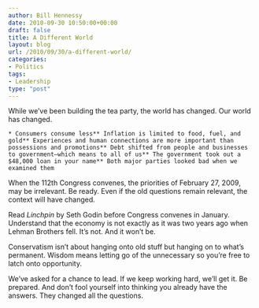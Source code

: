 ```yaml
---
author: Bill Hennessy
date: 2010-09-30 10:50:00+00:00
draft: false
title: A Different World
layout: blog
url: /2010/09/30/a-different-world/
categories:
- Politics
tags:
- Leadership
type: "post"
---
```


While we’ve been building the tea party, the world has changed. Our world has changed. 

 

    * Consumers consume less** Inflation is limited to food, fuel, and gold** Experiences and human connections are more important than possessions and promotions** Debt shifted from people and businesses to government—which means to all of us** The government took out a $48,000 loan in your name** Both major parties looked bad when we examined them  

When the 112th Congress convenes, the priorities of February 27, 2009, may be irrelevant. Be ready. Even if the old questions remain relevant, the context will have changed.

 

Read _Linchpin_ by Seth Godin before Congress convenes in January. Understand that the economy is not exactly as it was two years ago when Lehman Brothers fell. It’s not. And it won’t be.

 

Conservatism isn’t about hanging onto old stuff but hanging on to what’s permanent. Wisdom means letting go of the unnecessary so you’re free to latch onto opportunity.

 

We’ve asked for a chance to lead. If we keep working hard, we’ll get it. Be prepared. And don’t fool yourself into thinking you already have the answers. They changed all the questions. 
